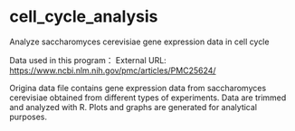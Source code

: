 # cell_cycle_analysis
Analyze saccharomyces cerevisiae gene expression data in cell cycle

Data used in this program：
External URL: https://www.ncbi.nlm.nih.gov/pmc/articles/PMC25624/
 
Origina data file contains gene expression data from saccharomyces cerevisiae obtained from different types of experiments.
Data are trimmed and analyzed with R. 
Plots and graphs are generated for analytical purposes.

